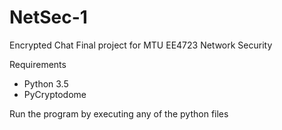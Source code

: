 # NetSec-1
Encrypted Chat
Final project for MTU EE4723 Network Security

Requirements

* Python 3.5
* PyCryptodome

Run the program by executing any of the python files
